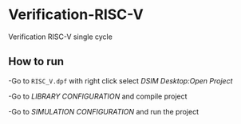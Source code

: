 # Verification-RISC-V
Verification RISC-V single cycle

## How to run 

-Go to `RISC_V.dpf` with right click select *DSIM Desktop:Open Project*

-Go to *LIBRARY CONFIGURATION* and compile project

-Go to *SIMULATION CONFIGURATION* and run the project